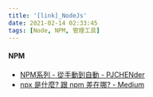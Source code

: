 ```yaml
---
title: '[link]_NodeJs'
date: 2021-02-14 02:33:45
tags: [Node, NPM, 管理工具]
---
```


#### NPM
  - [NPM系列 - 從手動到自動 - PJCHENder](https://pjchender.blogspot.com/p/blog-page.html) 
  - [npx 是什麼? 跟 npm 差在哪? - Medium](https://medium.com/itsems-frontend/whats-npx-e83400efe7f8) 